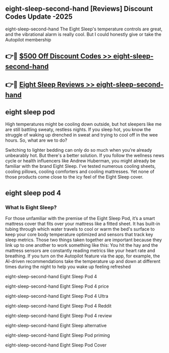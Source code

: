 ## eight-sleep-second-hand [Reviews​] Discount Codes Update -2025

eight-sleep-second-hand The Eight Sleep's temperature controls are great, and the vibrational alarm is really cool. But I could honestly give or take the Autopilot membership

## 👉🔴 [$500 Off Discount Codes >> eight-sleep-second-hand](http://download.freeplayer.one?title=eight-sleep-second-hand&ref=18-ES)

## 👉🔴 [Eight Sleep Reviews >> eight-sleep-second-hand](http://download.freeplayer.one?title=eight-sleep-second-hand&ref=18-ES)

## eight sleep pod

High temperatures might be cooling down outside, but hot sleepers like me are still battling sweaty, restless nights. If you sleep hot, you know the struggle of waking up drenched in sweat and trying to cool off in the wee hours. So, what are we to do?

Switching to lighter bedding can only do so much when you're already unbearably hot. But there's a better solution. If you follow the wellness news cycle or health influencers like Andrew Huberman, you might already be familiar with the brand Eight Sleep. I've tested numerous cooling sheets, cooling pillows, cooling comforters and cooling mattresses. Yet none of those products come close to the icy feel of the Eight Sleep cover.

## eight sleep pod 4

### What Is Eight Sleep?

For those unfamiliar with the premise of the Eight Sleep Pod, it’s a smart mattress cover that fits over your mattress like a fitted sheet. It has built-in tubing through which water travels to cool or warm the bed's surface to keep your core body temperature optimized and sensors that track key sleep metrics. Those two things taken together are important because they link up to one another to work something like this: You hit the hay and the mattress sensors are constantly reading metrics like your heart rate and breathing. If you turn on the Autopilot feature via the app, for example, the AI-driven recommendations take the temperature up and down at different times during the night to help you wake up feeling refreshed

eight-sleep-second-hand Eight Sleep Pod 4

eight-sleep-second-hand Eight Sleep Pod 4 price

eight-sleep-second-hand Eight Sleep Pod 4 Ultra

eight-sleep-second-hand Eight Sleep Pod 4 Reddit

eight-sleep-second-hand Eight Sleep Pod 4 review

eight-sleep-second-hand Eight Sleep alternative

eight-sleep-second-hand Eight Sleep Pod priming

eight-sleep-second-hand Eight Sleep Pod Cover